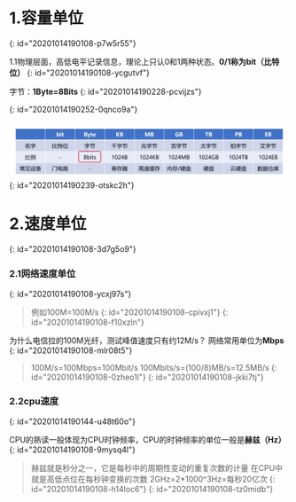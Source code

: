 # 1.容量单位
{: id="20201014190108-p7w5r55"}

1.1物理层面，高低电平记录信息，理论上只认0和1两种状态。**0/1称为bit（比特位）**
{: id="20201014190108-ycgutvf"}

字节：**1Byte=8Bits**
{: id="20201014190228-pcvijzs"}

{: id="20201014190252-0qnco9a"}

![1.png](assets/20201014190109-som9ocu.png "1.png")
{: id="20201014190239-otskc2h"}

# 2.速度单位
{: id="20201014190108-3d7g5o9"}

### 2.1网络速度单位
{: id="20201014190108-ycxj97s"}

> 例如100M=100M/s
> {: id="20201014190108-cpivxj1"}
{: id="20201014190108-f10xzln"}

为什么电信拉的100M光纤，测试峰值速度只有约12M/s？
网络常用单位为**Mbps**
{: id="20201014190108-mlr08t5"}

> 100M/s=100Mbps=100Mbit/s
> 100Mbits/s=(100/8)MB/s=12.5MB/s
> {: id="20201014190108-0zheo1l"}
{: id="20201014190108-jkki7tj"}

### 2.2cpu速度
{: id="20201014190144-u48t60o"}

CPU的熟读一般体现为CPU时钟频率，CPU的时钟频率的单位一般是**赫兹（Hz）**
{: id="20201014190108-9mysq4l"}

> 赫兹就是秒分之一，它是每秒中的周期性变动的重复次数的计量
> 在CPU中就是高低点位在每秒钟变换的次数
> 2GHz=2*1000^3Hz=每秒20亿次
> {: id="20201014190108-h14loc6"}
{: id="20201014190108-tz0midb"}
